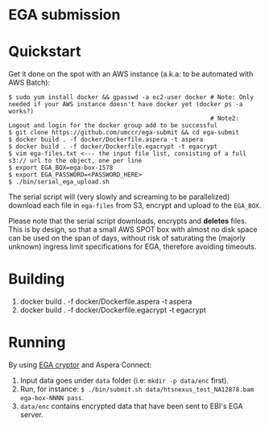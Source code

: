 # EGA submission

# Quickstart

Get it done on the spot with an AWS instance (a.k.a: to be automated with AWS Batch):

```
$ sudo yum install docker && gpasswd -a ec2-user docker # Note: Only needed if your AWS instance doesn't have docker yet (docker ps -a works?)
                                                        # Note2: Logout and login for the docker group add to be successful
$ git clone https://github.com/umccr/ega-submit && cd ega-submit
$ docker build . -f docker/Dockerfile.aspera -t aspera
$ docker build . -f docker/Dockerfile.egacrypt -t egacrypt
$ vim ega-files.txt <--- the input file list, consisting of a full s3:// url to the object, one per line
$ export EGA_BOX=ega-box-1578
$ export EGA_PASSWORD=<PASSWORD_HERE>
$ ./bin/serial_ega_upload.sh
```

The serial script will (very slowly and screaming to be parallelized) download each file in `ega-files` from S3, encrypt and upload to the `EGA_BOX`.

Please note that the serial script downloads, encrypts and **deletes** files. This is by design, so that a small AWS SPOT box with almost no disk space
can be used on the span of days, without risk of saturating the (majorly unknown) ingress limit specifications for EGA, therefore avoiding timeouts.

# Building

1. docker build . -f docker/Dockerfile.aspera -t aspera
2. docker build . -f docker/Dockerfile.egacrypt -t egacrypt

# Running

By using [EGA cryptor][ega-cryptor] and Aspera Connect:

1. Input data goes under `data` folder (i.e: `mkdir -p data/enc` first).
2. Run, for instance: `$ ./bin/submit.sh data/htsnexus_test_NA12878.bam ega-box-NNNN pass`.
3. `data/enc` contains encrypted data that have been sent to EBI's EGA server.

[ega-cryptor]: https://ega-archive.org/submission/tools/egacryptor
